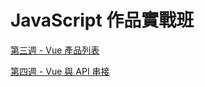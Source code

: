 # JavaScript 作品實戰班

[第三週 - Vue 產品列表](https://eml0777.github.io/js-training-task/week3-1/index.html)

[第四週 - Vue 與 API 串接](https://eml0777.github.io/js-training-task/week4/Login.html)